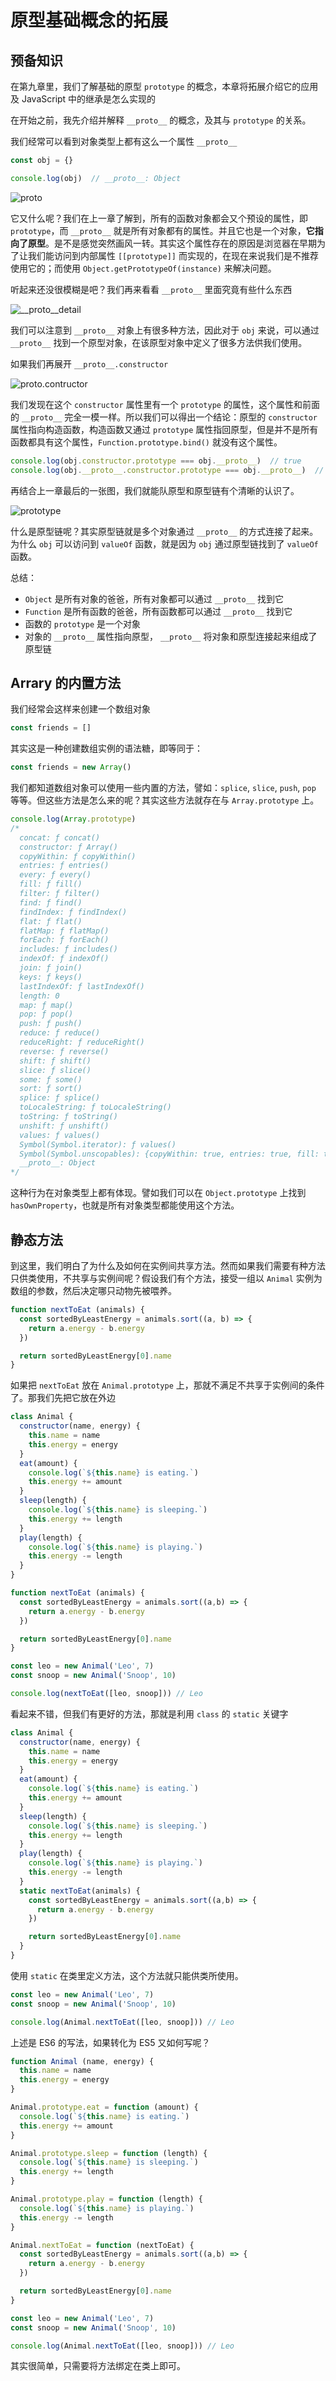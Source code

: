 # 原型基础概念的拓展

## 预备知识

在第九章里，我们了解基础的原型 `prototype` 的概念，本章将拓展介绍它的应用及 JavaScript 中的继承是怎么实现的

在开始之前，我先介绍并解释 `__proto__` 的概念，及其与 `prototype` 的关系。

我们经常可以看到对象类型上都有这么一个属性 `__proto__`

```js
const obj = {}

console.log(obj)  // __proto__: Object
```

![__proto__](./images/__proto__.png)

它又什么呢？我们在上一章了解到，所有的函数对象都会又个预设的属性，即 `prototype`，而 `__proto__` 就是所有对象都有的属性。并且它也是一个对象，**它指向了原型**。是不是感觉突然画风一转。其实这个属性存在的原因是浏览器在早期为了让我们能访问到内部属性 `[[prototype]]` 而实现的，在现在来说我们是不推荐使用它的；而使用 `Object.getPrototypeOf(instance)` 来解决问题。

听起来还没很模糊是吧？我们再来看看 `__proto__` 里面究竟有些什么东西

![__proto__detail](./images/__proto__detail.png)

我们可以注意到 `__proto__` 对象上有很多种方法，因此对于 `obj` 来说，可以通过 `__proto__` 找到一个原型对象，在该原型对象中定义了很多方法供我们使用。

如果我们再展开 `__proto__.constructor`

![__proto__.contructor](./images/__proto__constructor.png)

我们发现在这个 `constructor` 属性里有一个 `prototype` 的属性，这个属性和前面的 `__proto__` 完全一模一样。所以我们可以得出一个结论：原型的 `constructor` 属性指向构造函数，构造函数又通过 `prototype` 属性指回原型，但是并不是所有函数都具有这个属性，`Function.prototype.bind()` 就没有这个属性。

```js
console.log(obj.constructor.prototype === obj.__proto__)  // true
console.log(obj.__proto__.constructor.prototype === obj.__proto__)  // true
```

再结合上一章最后的一张图，我们就能队原型和原型链有个清晰的认识了。

![prototype](./images/prototype.png)

什么是原型链呢？其实原型链就是多个对象通过 `__proto__` 的方式连接了起来。为什么 `obj` 可以访问到 `valueOf` 函数，就是因为 `obj` 通过原型链找到了 `valueOf` 函数。

总结：

* `Object` 是所有对象的爸爸，所有对象都可以通过 `__proto__` 找到它
* `Function` 是所有函数的爸爸，所有函数都可以通过 `__proto__` 找到它
* 函数的 `prototype` 是一个对象
* 对象的 `__proto__` 属性指向原型， `__proto__` 将对象和原型连接起来组成了原型链

## Arrary 的内置方法

我们经常会这样来创建一个数组对象

```js
const friends = []
```

其实这是一种创建数组实例的语法糖，即等同于：

```js
const friends = new Array()
```

我们都知道数组对象可以使用一些内置的方法，譬如：`splice`, `slice`, `push`, `pop` 等等。但这些方法是怎么来的呢？其实这些方法就存在与 `Array.prototype` 上。

```js
console.log(Array.prototype)
/*
  concat: ƒ concat()
  constructor: ƒ Array()
  copyWithin: ƒ copyWithin()
  entries: ƒ entries()
  every: ƒ every()
  fill: ƒ fill()
  filter: ƒ filter()
  find: ƒ find()
  findIndex: ƒ findIndex()
  flat: ƒ flat()
  flatMap: ƒ flatMap()
  forEach: ƒ forEach()
  includes: ƒ includes()
  indexOf: ƒ indexOf()
  join: ƒ join()
  keys: ƒ keys()
  lastIndexOf: ƒ lastIndexOf()
  length: 0
  map: ƒ map()
  pop: ƒ pop()
  push: ƒ push()
  reduce: ƒ reduce()
  reduceRight: ƒ reduceRight()
  reverse: ƒ reverse()
  shift: ƒ shift()
  slice: ƒ slice()
  some: ƒ some()
  sort: ƒ sort()
  splice: ƒ splice()
  toLocaleString: ƒ toLocaleString()
  toString: ƒ toString()
  unshift: ƒ unshift()
  values: ƒ values()
  Symbol(Symbol.iterator): ƒ values()
  Symbol(Symbol.unscopables): {copyWithin: true, entries: true, fill: true, find: true, findIndex: true, …}
  __proto__: Object
*/
```

这种行为在对象类型上都有体现。譬如我们可以在 `Object.prototype` 上找到 `hasOwnProperty`，也就是所有对象类型都能使用这个方法。

## 静态方法

到这里，我们明白了为什么及如何在实例间共享方法。然而如果我们需要有种方法只供类使用，不共享与实例间呢？假设我们有个方法，接受一组以 `Animal` 实例为数组的参数，然后决定哪只动物先被喂养。

```js
function nextToEat (animals) {
  const sortedByLeastEnergy = animals.sort((a, b) => {
    return a.energy - b.energy
  })

  return sortedByLeastEnergy[0].name
}
```

如果把 `nextToEat` 放在 `Animal.prototype` 上，那就不满足不共享于实例间的条件了。那我们先把它放在外边

```js
class Animal {
  constructor(name, energy) {
    this.name = name
    this.energy = energy
  }
  eat(amount) {
    console.log(`${this.name} is eating.`)
    this.energy += amount
  }
  sleep(length) {
    console.log(`${this.name} is sleeping.`)
    this.energy += length
  }
  play(length) {
    console.log(`${this.name} is playing.`)
    this.energy -= length
  }
}

function nextToEat (animals) {
  const sortedByLeastEnergy = animals.sort((a,b) => {
    return a.energy - b.energy
  })

  return sortedByLeastEnergy[0].name
}

const leo = new Animal('Leo', 7)
const snoop = new Animal('Snoop', 10)

console.log(nextToEat([leo, snoop])) // Leo
```

看起来不错，但我们有更好的方法，那就是利用 `class` 的 `static` 关键字

```js
class Animal {
  constructor(name, energy) {
    this.name = name
    this.energy = energy
  }
  eat(amount) {
    console.log(`${this.name} is eating.`)
    this.energy += amount
  }
  sleep(length) {
    console.log(`${this.name} is sleeping.`)
    this.energy += length
  }
  play(length) {
    console.log(`${this.name} is playing.`)
    this.energy -= length
  }
  static nextToEat(animals) {
    const sortedByLeastEnergy = animals.sort((a,b) => {
      return a.energy - b.energy
    })

    return sortedByLeastEnergy[0].name
  }
}
```

使用 `static` 在类里定义方法，这个方法就只能供类所使用。

```js
const leo = new Animal('Leo', 7)
const snoop = new Animal('Snoop', 10)

console.log(Animal.nextToEat([leo, snoop])) // Leo
```

上述是 ES6 的写法，如果转化为 ES5 又如何写呢？

```js
function Animal (name, energy) {
  this.name = name
  this.energy = energy
}

Animal.prototype.eat = function (amount) {
  console.log(`${this.name} is eating.`)
  this.energy += amount
}

Animal.prototype.sleep = function (length) {
  console.log(`${this.name} is sleeping.`)
  this.energy += length
}

Animal.prototype.play = function (length) {
  console.log(`${this.name} is playing.`)
  this.energy -= length
}

Animal.nextToEat = function (nextToEat) {
  const sortedByLeastEnergy = animals.sort((a,b) => {
    return a.energy - b.energy
  })

  return sortedByLeastEnergy[0].name
}

const leo = new Animal('Leo', 7)
const snoop = new Animal('Snoop', 10)

console.log(Animal.nextToEat([leo, snoop])) // Leo
```

其实很简单，只需要将方法绑定在类上即可。
